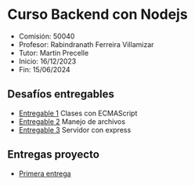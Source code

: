 # Curso Backend con Nodejs

- Comisión: 50040
- Profesor: Rabindranath Ferreira Villamizar
- Tutor: Martin Precelle
- Inicio: 16/12/2023
- Fin: 15/06/2024

## Desafíos entregables

- [Entregable 1](./Entregas-Desafios/entrega-01/) Clases con ECMAScript
- [Entregable 2](./Entregas-Desafios/entrega-02/) Manejo de archivos
- [Entregable 3](./Entregas-Desafios/entrega-03/) Servidor con express

## Entregas proyecto

- [Primera entrega](./Entregas-Proyecto/proyecto-01/)
